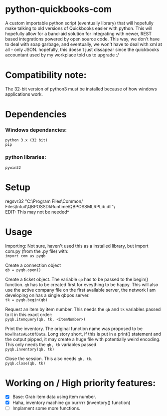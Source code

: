 # python-quickbooks-com  

 A custom importable python script (eventually library) that will hopefully make talking to old versions of Quickbooks easier with python. This will hopefully allow for a band-aid solution for integrating with newer, REST based integrations powered by open source code. This way, we don't have to deal with soap garbage, and eventually, we won't have to deal with xml at all - only JSON. hopefully, this doesn't just dissapear since the quickbooks accountant used by my workplace told us to upgrade :/
# Compatibility note:  
 The 32-bit version of python3 must be installed because of how windows applications work.
# Dependencies  
  
### Windows dependancies:  
`python 3.x (32 bit)`  
`pip`  
### python libraries:  
`pywin32`  

# Setup  

regsvr32 "C:\Program Files\Common/ Files\Intuit\QBPOSSDkRuntime\QBPOSSMLRPLib.dll"\  
EDIT: This may not be needed^  
  
# Usage  
  
Importing: Not sure, haven't used this as a installed library, but import com.py (from the .py file) with:  
```import com as pyqb```  
  
Create a connection object  
```qb = pyqb.open()```  
  
Create a ticket object. The variable `qb` has to be passed to the begin() function. `qb` has to be created first for eveything to be happy. This will also use the active company file on the first available server, the network I am developing on has a single qbpos server.  
```tk = pyqb.begin(qb)```  

Request an item by item number. This needs the `qb` and `tk` variables passed to it in this exact order:  
```pyqb.itemquery(qb, tk, <ItemNumber>)```  
  
Print the inventory. The original function name was proposed to be `NowThatsALotOfData`. Long story short, if this is put in a print() statement and the output pipped, it may create a huge file with potentially weird encoding. This only needs the `qb, tk` variables passed.  
```pyqb.inventory(qb, tk)```  
  
Close the session. This also needs `qb, tk`.  
```pyqb.close(qb, tk)```  
  
  
# Working on / High priority features:  
- [x] Base: Grab item data using item number.
- [x] Haha, inventory machine go burrrrr (inventory() function)  
- [ ] Implament some more functions.
